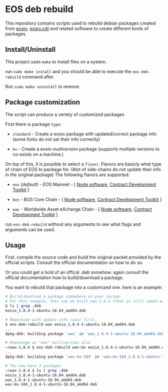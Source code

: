 # EOS deb rebuild

This repository contains scripts used to rebuild debian packages created from [eosio](https://github.com/eosio/eos), [eosio.cdt](https://github.com/eosio/eosio.cdt) and related software to create different kinds of packages.

## Install/Uninstall

This project uses `make` to install files on a system.

run `sudo make install` and you should be able to execute the `eos-deb-rebuild` command after.

Run `sudo make uninstall` to remove.

## Package customization

The script can produce a veriety of customized packages

First there is package `type`:

* `standard` - Create a eosio package with updated/correct package info (some forks do not set their info correctly)

* `mv` - Create a eosio *multiversion* package (supports multiple versions to co-exists on a machine.)

On top of this, it is possible to select a `flavor`. Flavors are basicly what type of chain of EOS to package for. (Alot of side-chains do not update their info in the original package)
The following flavors are supported:

* `eos` (*default*) - EOS Mainnet - [ [Node software](https://github.com/eosio/eos), [Contract Development Toolkit](https://github.com/eosio/eosio.cdt) ]

* `bos` - BOS Core Chain - [ [Node software](https://github.com/boscore/bos), [Contract Development Toolkit](https://github.com/boscore/bos.cdt) ]

* `wax` - Worldwide Asset eXchange Chain - [ [Node software](https://github.com/worldwide-asset-exchange/wax-blockchain), [Contract Development Toolkit](https://github.com/worldwide-asset-exchange/wax-cdt) ]

run `eos-deb-rebuild` without any arguments to see what flags and arguments can be used.

## Usage

First. compile the source code and build the original packet provided by the official scripts. Consult the official documentation on how to do so.

Or you could get a hold of an offical .deb somehow. again consult the official documentation how to build/download a package.

You want to rebuild that package into a customized one. here is an example:

```sh
# Build/download a package somewhere on your system.
# For this example, lets say we built wax-1.8.4 (that is still named eosio)
$ ls | grep .deb
eosio_1.8.4-1-ubuntu-18.04_amd64.deb

# Repackage with update info (wax) first.
$ eos-deb-rebuild wax eosio_1.8.4-1-ubuntu-18.04_amd64.deb
...
dpkg-deb: building package 'wax' in 'wax_1.8.4-1-ubuntu-18.04_amd64.deb'

# Repackage as "wax" mutliversion also
~/wax-1.8.4 $ eos-deb-rebuild wax:mv eosio_1.8.4-1-ubuntu-18.04_amd64.deb
...
dpkg-deb: building package 'wax-mv-184' in 'wax-mv-184_1.8.4-1-ubuntu-18.04_amd64.deb'

# You now have 3 packages
~/wax-1.8.4 $ ls | grep .deb
eosio_1.8.4-1-ubuntu-18.04_amd64.deb
wax_1.8.4-1-ubuntu-18.04_amd64.deb
wax-mv-184_1.8.4-1-ubuntu-18.04_amd64.deb
```
